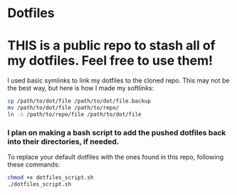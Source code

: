 # Dotfiles

# THIS is a public repo to stash all of my dotfiles. Feel free to use them!
I used basic symlinks to link my dotfiles to the cloned repo.
This may not be the best way, but here is how I made my softlinks:
```bash
cp /path/to/dot/file /path/to/dot/file.backup
mv /path/to/dot/file /path/to/repo/
ln -s /path/to/repo/file /path/to/dot/file
```
### I plan on making a bash script to add the pushed dotfiles back into their directories, if needed.

To replace your default dotfiles with the ones found in this repo, following these commands:
```bash
chmod +x dotfiles_script.sh
./dotfiles_script.sh
```
